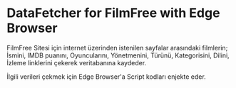 # DataFetcher for FilmFree with Edge Browser

FilmFree Sitesi için internet üzerinden istenilen sayfalar arasındaki filmlerin;
İsmini,
IMDB puanını,
Oyuncularını,
Yönetmenini,
Türünü,
Kategorisini,
Dilini,
İzleme linklerini
çekerek veritabanına kaydeder.

İlgili verileri çekmek için Edge Browser'a Script kodları enjekte eder.
 
